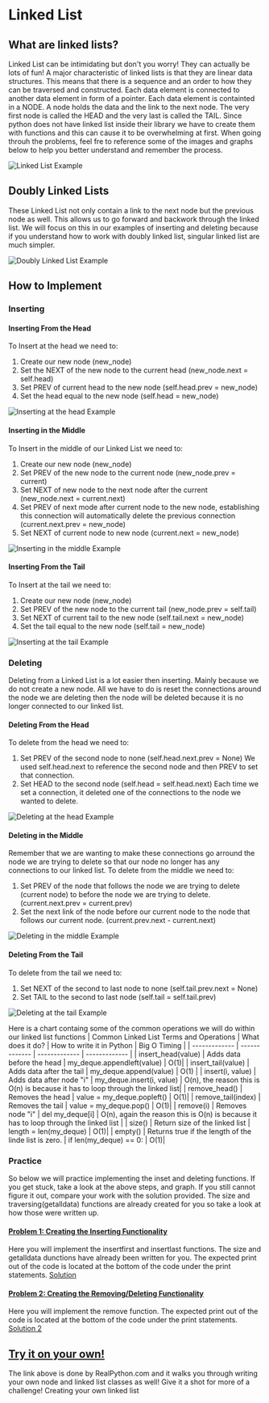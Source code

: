 # Linked List
## What are linked lists? 
Linked List can be intimidating but don't you worry! They can actually be lots of fun! A major characteristic of linked lists is that they are linear data structures. This means that there is a sequence and an order to how they can be traversed and constructed. Each data element is connected to another data element in form of a pointer. Each data element is containted in a NODE. A node holds the data and the link to the next node. The very first node is called the HEAD and the very last is called the TAIL. Since python does not have linked list inside their library we have to create them with functions and this can cause it to be overwhelming at first. When going throuh the problems, feel fre to reference some of the images and graphs below to help you better understand and remember the process. 

![Linked List Example](LinkedList.PNG)

## Doubly Linked Lists
These Linked List not only contain a link to the next node but the previous node as well. This allows us to go forward and backwork through the linked list. We will focus on this in our examples of inserting and deleting because if you understand how to work with doubly linked list, singular linked list are much simpler. 

![Doubly Linked List Example](DoublyLinkedList.PNG)

## How to Implement
### Inserting 
#### Inserting From the Head
To Insert at the head we need to:
1) Create our new node (new_node)
2) Set the NEXT of the new node to the current head (new_node.next = self.head)
3) Set PREV of current head to the new node (self.head.prev = new_node)
4) Set the head equal to the new node (self.head = new_node)

![Inserting at the head Example](InsertHeadLL.PNG)

#### Inserting in the Middle
To Insert in the middle of our Linked List we need to:
1) Create our new node (new_node)
2) Set PREV of the new node to the current node (new_node.prev = current)
3) Set NEXT of new node to the next node after the current (new_node.next = current.next)
4) Set PREV of next mode after current node to the new node, establishing this connection will automatically delete the previous connection (current.next.prev = new_node)
5) Set NEXT of current node to new node (current.next = new_node)

![Inserting in the middle Example](InsertMidLL.PNG)

#### Inserting From the Tail
To Insert at the tail we need to:
1) Create our new node (new_node)
2) Set PREV of the new node to the current tail (new_node.prev = self.tail)
3) Set NEXT of current tail to the new node (self.tail.next = new_node)
4) Set the tail equal to the new node (self.tail = new_node)

![Inserting at the tail Example](InsertTailLL.PNG)

### Deleting 
Deleting from a Linked List is a lot easier then inserting. Mainly because we do not create a new node. All we have to do is reset the connections around the node we are deleting then the node will be deleted because it is no longer connected to our linked list. 

#### Deleting From the Head
To delete from the head we need to:
1) Set PREV of the second node to none (self.head.next.prev = None) We used self.head.next to reference the second node and then PREV to set that connection. 
2) Set HEAD to the second node (self.head = self.head.next) Each time we set a connection, it deleted one of the connections to the node we wanted to delete. 

![Deleting at the head Example](RemoveHeadLL.PNG)

#### Deleting in the Middle
Remember that we are wanting to make these connections go arround the node we are trying to delete so that our node no longer has any connections to our linked list. 
To delete from the middle we need to:
1) Set PREV of the node that follows the node we are trying to delete (current node) to before the node we are trying to delete. (current.next.prev = current.prev)
2) Set the next link of the node before our current node to the node that follows our current node. (current.prev.next - current.next)

![Deleting in the middle Example](DeleteMidLL.PNG)

#### Deleting From the Tail
To delete from the tail we need to:
1) Set NEXT of the second  to last node to none (self.tail.prev.next = None)
2) Set TAIL to the second to last node (self.tail = self.tail.prev)

![Deleting at the tail Example](RemoveTailLL.PNG)

Here is a chart containg some of the common operations we will do within our linked list functions
| Common Linked List Terms and Operations  | What does it do? | How to write it in Python | Big O Timing |
| ------------- | ------------- | ------------- | ------------- |
| insert_head(value)  | Adds data before the head  | my_deque.appendleft(value) | O(1)|
| insert_tail(value)  | Adds data after the tail  | my_deque.append(value) | O(1) |
| insert(i, value)  | Adds data after node "i"  | my_deque.insert(i, value) | O(n), the reason this is O(n) is because it has to loop through the linked list|
| remove_head()  | Removes the head | value = my_deque.popleft() | O(1)|
| remove_tail(index)  | Removes the tail | value = my_deque.pop() | O(1)|
| remove(i)  | Removes node "i" | del my_deque[i] | O(n), again the reason this is O(n) is because it has to loop through the linked list |
| size()  | Return size of the linked list  | length = len(my_deque) | O(1)|
| empty()  | Returns true if the length of the linde list is zero. | if len(my_deque) == 0: | O(1)|


### Practice
So below we will practice implementing the inset and deleting functions. If you get stuck, take a look at the above steps, and graph. If you still cannot figure it out, compare your work with the solution provided. The size and traversing(getalldata) functions are already created for you so take a look at how those were written up. 

#### [Problem 1: Creating the Inserting Functionality](https://replit.com/@MichaelMcFarla5/LinkedList-Problem-1)
Here you will implement the insertfirst and insertlast functions. The size and getalldata dunctions have already been written for you. The expected print out of the code is located at the bottom of the code under the print statements.  [Solution](https://replit.com/@MichaelMcFarla5/LinkedList-Solution-1)


#### [Problem 2: Creating the Removing/Deleting Functionality](https://replit.com/@MichaelMcFarla5/LinkedList-Problem-2)
Here you will implement the remove function. The expected print out of the code is located at the bottom of the code under the print statements.  [Solution 2](https://replit.com/@MichaelMcFarla5/LinkedList-Solution-2)


## [Try it on your own!](https://realpython.com/linked-lists-python/#implementing-your-own-linked-list)
The link above is done by RealPython.com and it walks you through writing your own node and linked list classes as well! Give it a shot for more of a challenge!
Creating your own linked list 
